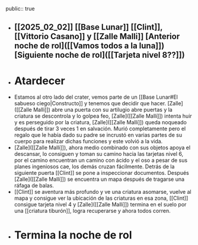 public:: true

- [[2025_02_02]]
  [[Base Lunar]]
  [[Clint]], [[Vittorio Casano]] y [[Zalle Malli]]
  [Anterior noche de rol]([[Vamos todos a la luna]])
  [Siguiente noche de rol]([[Tarjeta nivel 8??]])
  ---
- # Atardecer
- Estamos al otro lado del crater, vemos parte de un [[Base Lunar#El sabueso ciego|Constructo]] y tenemos que decidir que hacer. [Zalle]([[Zalle Malli]]) abre una puerta con su artilugio abre puertas y la criatura se descontrola y lo golpea feo, [Zalle]([[Zalle Malli]]) intenta huir y es perseguido por la criatura, [Zalle]([[Zalle Malli]]) queda noqueado después de tirar 3 veces 1 en salvación. Murió completamente pero el regalo que le había dado su padre se incrustó en varias partes de su cuerpo para realizar dichas funciones y este volvió a la vida.
- [Zalle]([[Zalle Malli]]), ahora medio combinado con sus objetos apoya el descansar, lo consiguen y toman su camino hacia las tarjetas nivel 6, por el camino encuentran un camino con ácido y el oso a pesar de sus planes ingeniosos cae, los demás cruzan fácilmente. Detrás de la siguiente puerta [[Clint]] se pone a inspeccionar documentos. Después [Zalle]([[Zalle Malli]]) se encuentra un mapa después de tragarse una ráfaga de balas.
- [[Clint]] se aventura más profundo y ve una criatura asomarse, vuelve al mapa y consigue ver la ubicación de las criaturas en esa zona, [[Clint]] consigue tarjeta nivel 4 y [Zalle]([[Zalle Malli]]) termina en el suelo por una [[criatura tiburón]], logra recuperarse y ahora todos corren.
- # Termina la noche de rol